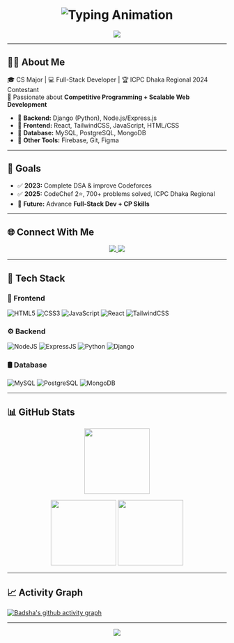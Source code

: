 <!-- Header -->
<h1 align="center">
  <img src="https://readme-typing-svg.herokuapp.com?font=Fira+Code&size=28&pause=1000&color=38BDF8&center=true&vCenter=true&width=600&lines=Hi%2C+I'm+Badsha+Sheikh;Full-Stack+Developer;Competitive+Programmer;ICPC+Dhaka+Regional+2024+Contestant" alt="Typing Animation" />
</h1>

<p align="center">
  <img src="https://capsule-render.vercel.app/api?type=wave&color=38BDF8&height=100&section=header"/>
</p>

---

## 👨‍💻 About Me  
🎓 CS Major | 💻 Full-Stack Developer | 🏆 ICPC Dhaka Regional 2024 Contestant  
🚀 Passionate about **Competitive Programming + Scalable Web Development**  

- 🔹 **Backend:** Django (Python), Node.js/Express.js  
- 🔹 **Frontend:** React, TailwindCSS, JavaScript, HTML/CSS  
- 🔹 **Database:** MySQL, PostgreSQL, MongoDB  
- 🔹 **Other Tools:** Firebase, Git, Figma  

---

## 🎯 Goals  
- ✅ **2023:** Complete DSA & improve Codeforces  
- ✅ **2025:** CodeChef 2⭐, 700+ problems solved, ICPC Dhaka Regional  
- 🎯 **Future:** Advance **Full-Stack Dev + CP Skills**  

---

## 🌐 Connect With Me  
<p align="center">
  <a href="https://twitter.com/mdbadshash84172">
    <img src="https://img.shields.io/badge/Twitter-38BDF8?style=for-the-badge&logo=twitter&logoColor=white"/>
  </a>
  <a href="https://www.linkedin.com/in/md-badsha-sheikh-2019302ba/">
    <img src="https://img.shields.io/badge/LinkedIn-16A34A?style=for-the-badge&logo=linkedin&logoColor=white"/>
  </a>
</p>

---

## 🚀 Tech Stack  

### 🎨 Frontend  
![HTML5](https://img.shields.io/badge/HTML5-E34F26?style=for-the-badge&logo=html5&logoColor=white)
![CSS3](https://img.shields.io/badge/CSS3-1572B6?style=for-the-badge&logo=css3&logoColor=white)
![JavaScript](https://img.shields.io/badge/JavaScript-FACC15?style=for-the-badge&logo=javascript&logoColor=black)
![React](https://img.shields.io/badge/React-38BDF8?style=for-the-badge&logo=react&logoColor=black)
![TailwindCSS](https://img.shields.io/badge/TailwindCSS-0EA5E9?style=for-the-badge&logo=tailwindcss&logoColor=white)

### ⚙️ Backend  
![NodeJS](https://img.shields.io/badge/Node.js-16A34A?style=for-the-badge&logo=node.js&logoColor=white)
![ExpressJS](https://img.shields.io/badge/Express.js-000000?style=for-the-badge&logo=express&logoColor=white)
![Python](https://img.shields.io/badge/Python-1E293B?style=for-the-badge&logo=python&logoColor=white)
![Django](https://img.shields.io/badge/Django-065F46?style=for-the-badge&logo=django&logoColor=white)

### 🛢️ Database  
![MySQL](https://img.shields.io/badge/MySQL-2563EB?style=for-the-badge&logo=mysql&logoColor=white)
![PostgreSQL](https://img.shields.io/badge/PostgreSQL-0F766E?style=for-the-badge&logo=postgresql&logoColor=white)
![MongoDB](https://img.shields.io/badge/MongoDB-059669?style=for-the-badge&logo=mongodb&logoColor=white)

---

## 📊 GitHub Stats  


<p align="center"> <img src="https://github-readme-streak-stats.herokuapp.com?user=badsha012&theme=react&hide_border=true&ring=38BDF8&fire=16A34A&currStreakLabel=059669" height="150"/> </p> <p align="center"> <img src="https://github-readme-stats.vercel.app/api?username=badsha012&show_icons=true&theme=react&hide_border=true&title_color=38BDF8&icon_color=16A34A" height="150"/> <img src="https://github-readme-stats.vercel.app/api/top-langs/?username=badsha012&layout=compact&theme=react&hide_border=true&title_color=059669" height="150"/> </p>



---

## 📈 Activity Graph  
[![Badsha's github activity graph](https://github-readme-activity-graph.vercel.app/graph?username=badsha012&theme=react-dark&bg_color=0D1117&color=38BDF8&line=16A34A&point=059669&area=true&hide_border=true)](https://github.com/ashutosh00710/github-readme-activity-graph)

---

<!-- Footer -->
<p align="center">
  <img src="https://capsule-render.vercel.app/api?type=waving&color=38BDF8&height=120&section=footer"/>
</p>
